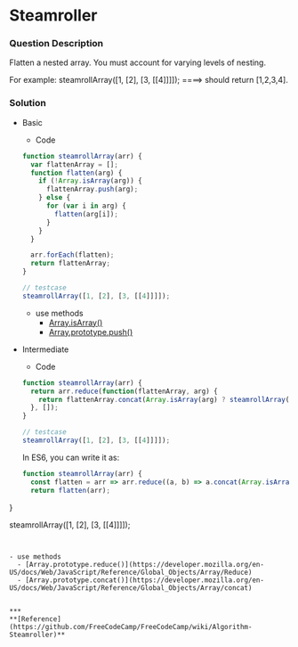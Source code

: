 # Steamroller
### Question Description
Flatten a nested array. You must account for varying levels of nesting.

For example:
steamrollArray([1, [2], [3, [[4]]]]);   ====> should return [1,2,3,4].

### Solution
- Basic
  - Code
  ```JavaScript
  function steamrollArray(arr) {
    var flattenArray = [];
    function flatten(arg) {
      if (!Array.isArray(arg)) {
        flattenArray.push(arg);
      } else {
        for (var i in arg) {
          flatten(arg[i]);
        }
      }
    }

    arr.forEach(flatten);
    return flattenArray;
  }

  // testcase
  steamrollArray([1, [2], [3, [[4]]]]);
  ```
  - use methods
    - [Array.isArray()](https://developer.mozilla.org/en-US/docs/Web/JavaScript/Reference/Global_Objects/Array/isArray)
    - [Array.prototype.push()](https://developer.mozilla.org/en-US/docs/Web/JavaScript/Reference/Global_Objects/Array/push)

- Intermediate
  - Code
  ```JavaScript
  function steamrollArray(arr) {
    return arr.reduce(function(flattenArray, arg) {
      return flattenArray.concat(Array.isArray(arg) ? steamrollArray(arg) : arg );
    }, []);
  }

  // testcase
  steamrollArray([1, [2], [3, [[4]]]]);
  ```
  
  In ES6, you can write it as:
  ```Javascript
  function steamrollArray(arr) {
    const flatten = arr => arr.reduce((a, b) => a.concat(Array.isArray(b) ? flatten(b) : b), []);
    return flatten(arr);
}

steamrollArray([1, [2], [3, [[4]]]]);
  ```
  

  - use methods
    - [Array.prototype.reduce()](https://developer.mozilla.org/en-US/docs/Web/JavaScript/Reference/Global_Objects/Array/Reduce)
    - [Array.prototype.concat()](https://developer.mozilla.org/en-US/docs/Web/JavaScript/Reference/Global_Objects/Array/concat)


***
**[Reference](https://github.com/FreeCodeCamp/FreeCodeCamp/wiki/Algorithm-Steamroller)**
